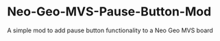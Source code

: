 # Neo-Geo-MVS-Pause-Button-Mod
A simple mod to add pause button functionality to a Neo Geo MVS board
